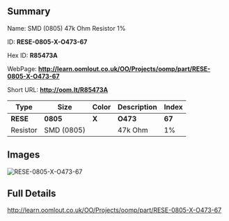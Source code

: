 

## Summary
 
Name:  SMD (0805) 47k Ohm Resistor 1% 

ID: __RESE-0805-X-O473-67__

Hex ID: __R85473A__

WebPage: __http://learn.oomlout.co.uk/OO/Projects/oomp/part/RESE-0805-X-O473-67__

Short URL: __http://oom.lt/R85473A__


| Type   | Size   | Color   | Description   | Index   |    
| ----- | ------   | ------   | -----   | ----   |    
| __RESE__   					| __0805__   					| __X__    						| __O473__    					| __67__ |    
| Resistor		| SMD (0805)	| 		| 47k Ohm	| 1%	|

## Images
![RESE-0805-X-O473-67](http://oomlout.com/oomp-gen/parts/RESE-0805-X-O473-67/RESE-0805-X-O473-67_420.jpg)

## Full Details

 http://learn.oomlout.co.uk/OO/Projects/oomp/part/RESE-0805-X-O473-67

